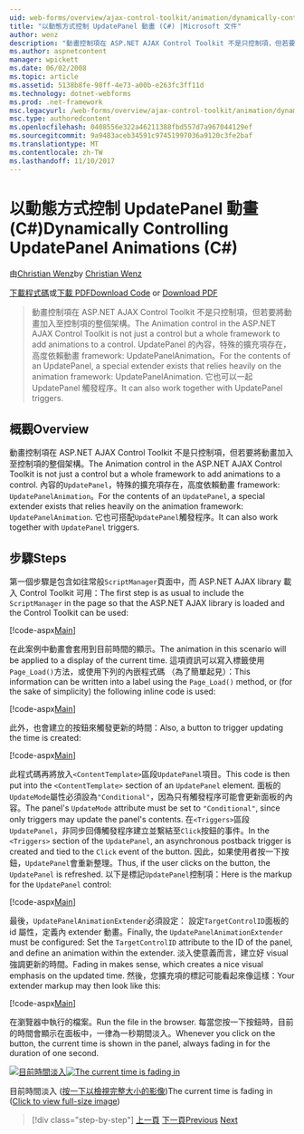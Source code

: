```yaml
---
uid: web-forms/overview/ajax-control-toolkit/animation/dynamically-controlling-updatepanel-animations-cs
title: "以動態方式控制 UpdatePanel 動畫 (C#) |Microsoft 文件"
author: wenz
description: "動畫控制項在 ASP.NET AJAX Control Toolkit 不是只控制項，但若要將動畫加入至控制項的整個架構。 內容..."
ms.author: aspnetcontent
manager: wpickett
ms.date: 06/02/2008
ms.topic: article
ms.assetid: 5138b8fe-98ff-4e73-a00b-e263fc3ff11d
ms.technology: dotnet-webforms
ms.prod: .net-framework
msc.legacyurl: /web-forms/overview/ajax-control-toolkit/animation/dynamically-controlling-updatepanel-animations-cs
msc.type: authoredcontent
ms.openlocfilehash: 0408556e322a46211388fbd557d7a967044129ef
ms.sourcegitcommit: 9a9483aceb34591c97451997036a9120c3fe2baf
ms.translationtype: MT
ms.contentlocale: zh-TW
ms.lasthandoff: 11/10/2017
---
```

<a name="dynamically-controlling-updatepanel-animations-c"></a><span data-ttu-id="fb5f2-104">以動態方式控制 UpdatePanel 動畫 (C#)</span><span class="sxs-lookup"><span data-stu-id="fb5f2-104">Dynamically Controlling UpdatePanel Animations (C#)</span></span>
====================
<span data-ttu-id="fb5f2-105">由[Christian Wenz](https://github.com/wenz)</span><span class="sxs-lookup"><span data-stu-id="fb5f2-105">by [Christian Wenz](https://github.com/wenz)</span></span>

<span data-ttu-id="fb5f2-106">[下載程式碼](http://download.microsoft.com/download/9/3/f/93f8daea-bebd-4821-833b-95205389c7d0/UpdatePanelAnimation2.cs.zip)或[下載 PDF](http://download.microsoft.com/download/b/6/a/b6ae89ee-df69-4c87-9bfb-ad1eb2b23373/updatepanelanimation2CS.pdf)</span><span class="sxs-lookup"><span data-stu-id="fb5f2-106">[Download Code](http://download.microsoft.com/download/9/3/f/93f8daea-bebd-4821-833b-95205389c7d0/UpdatePanelAnimation2.cs.zip) or [Download PDF](http://download.microsoft.com/download/b/6/a/b6ae89ee-df69-4c87-9bfb-ad1eb2b23373/updatepanelanimation2CS.pdf)</span></span>

> <span data-ttu-id="fb5f2-107">動畫控制項在 ASP.NET AJAX Control Toolkit 不是只控制項，但若要將動畫加入至控制項的整個架構。</span><span class="sxs-lookup"><span data-stu-id="fb5f2-107">The Animation control in the ASP.NET AJAX Control Toolkit is not just a control but a whole framework to add animations to a control.</span></span> <span data-ttu-id="fb5f2-108">UpdatePanel 的內容，特殊的擴充項存在，高度依賴動畫 framework: UpdatePanelAnimation。</span><span class="sxs-lookup"><span data-stu-id="fb5f2-108">For the contents of an UpdatePanel, a special extender exists that relies heavily on the animation framework: UpdatePanelAnimation.</span></span> <span data-ttu-id="fb5f2-109">它也可以一起 UpdatePanel 觸發程序。</span><span class="sxs-lookup"><span data-stu-id="fb5f2-109">It can also work together with UpdatePanel triggers.</span></span>


## <a name="overview"></a><span data-ttu-id="fb5f2-110">概觀</span><span class="sxs-lookup"><span data-stu-id="fb5f2-110">Overview</span></span>

<span data-ttu-id="fb5f2-111">動畫控制項在 ASP.NET AJAX Control Toolkit 不是只控制項，但若要將動畫加入至控制項的整個架構。</span><span class="sxs-lookup"><span data-stu-id="fb5f2-111">The Animation control in the ASP.NET AJAX Control Toolkit is not just a control but a whole framework to add animations to a control.</span></span> <span data-ttu-id="fb5f2-112">內容的`UpdatePanel`，特殊的擴充項存在，高度依賴動畫 framework: `UpdatePanelAnimation`。</span><span class="sxs-lookup"><span data-stu-id="fb5f2-112">For the contents of an `UpdatePanel`, a special extender exists that relies heavily on the animation framework: `UpdatePanelAnimation`.</span></span> <span data-ttu-id="fb5f2-113">它也可搭配`UpdatePanel`觸發程序。</span><span class="sxs-lookup"><span data-stu-id="fb5f2-113">It can also work together with `UpdatePanel` triggers.</span></span>

## <a name="steps"></a><span data-ttu-id="fb5f2-114">步驟</span><span class="sxs-lookup"><span data-stu-id="fb5f2-114">Steps</span></span>

<span data-ttu-id="fb5f2-115">第一個步驟是包含如往常般`ScriptManager`頁面中，而 ASP.NET AJAX library 載入 Control Toolkit 可用：</span><span class="sxs-lookup"><span data-stu-id="fb5f2-115">The first step is as usual to include the `ScriptManager` in the page so that the ASP.NET AJAX library is loaded and the Control Toolkit can be used:</span></span>


[!code-aspx[Main](dynamically-controlling-updatepanel-animations-cs/samples/sample1.aspx)]

<span data-ttu-id="fb5f2-116">在此案例中動畫會套用到目前時間的顯示。</span><span class="sxs-lookup"><span data-stu-id="fb5f2-116">The animation in this scenario will be applied to a display of the current time.</span></span> <span data-ttu-id="fb5f2-117">這項資訊可以寫入標籤使用`Page_Load()`方法，或使用下列的內嵌程式碼 （為了簡單起見）：</span><span class="sxs-lookup"><span data-stu-id="fb5f2-117">This information can be written into a label using the `Page_Load()` method, or (for the sake of simplicity) the following inline code is used:</span></span>


[!code-aspx[Main](dynamically-controlling-updatepanel-animations-cs/samples/sample2.aspx)]

<span data-ttu-id="fb5f2-118">此外，也會建立的按鈕來觸發更新的時間：</span><span class="sxs-lookup"><span data-stu-id="fb5f2-118">Also, a button to trigger updating the time is created:</span></span>


[!code-aspx[Main](dynamically-controlling-updatepanel-animations-cs/samples/sample3.aspx)]

<span data-ttu-id="fb5f2-119">此程式碼再將放入`<ContentTemplate>`區段`UpdatePanel`項目。</span><span class="sxs-lookup"><span data-stu-id="fb5f2-119">This code is then put into the `<ContentTemplate>` section of an `UpdatePanel` element.</span></span> <span data-ttu-id="fb5f2-120">面板的`UpdateMode`屬性必須設為`"Conditional"`，因為只有觸發程序可能會更新面板的內容。</span><span class="sxs-lookup"><span data-stu-id="fb5f2-120">The panel's `UpdateMode` attribute must be set to `"Conditional"`, since only triggers may update the panel's contents.</span></span> <span data-ttu-id="fb5f2-121">在`<Triggers>`區段`UpdatePanel`，非同步回傳觸發程序建立並繫結至`Click`按鈕的事件。</span><span class="sxs-lookup"><span data-stu-id="fb5f2-121">In the `<Triggers>` section of the `UpdatePanel`, an asynchronous postback trigger is created and tied to the `Click` event of the button.</span></span> <span data-ttu-id="fb5f2-122">因此，如果使用者按一下按鈕，`UpdatePanel`會重新整理。</span><span class="sxs-lookup"><span data-stu-id="fb5f2-122">Thus, if the user clicks on the button, the `UpdatePanel` is refreshed.</span></span> <span data-ttu-id="fb5f2-123">以下是標記`UpdatePanel`控制項：</span><span class="sxs-lookup"><span data-stu-id="fb5f2-123">Here is the markup for the `UpdatePanel` control:</span></span>


[!code-aspx[Main](dynamically-controlling-updatepanel-animations-cs/samples/sample4.aspx)]

<span data-ttu-id="fb5f2-124">最後，`UpdatePanelAnimationExtender`必須設定： 設定`TargetControlID`面板的 id 屬性，定義內 extender 動畫。</span><span class="sxs-lookup"><span data-stu-id="fb5f2-124">Finally, the `UpdatePanelAnimationExtender` must be configured: Set the `TargetControlID` attribute to the ID of the panel, and define an animation within the extender.</span></span> <span data-ttu-id="fb5f2-125">淡入使意義而言，建立好 visual 強調更新的時間。</span><span class="sxs-lookup"><span data-stu-id="fb5f2-125">Fading in makes sense, which creates a nice visual emphasis on the updated time.</span></span> <span data-ttu-id="fb5f2-126">然後，您擴充項的標記可能看起來像這樣：</span><span class="sxs-lookup"><span data-stu-id="fb5f2-126">Your extender markup may then look like this:</span></span>


[!code-aspx[Main](dynamically-controlling-updatepanel-animations-cs/samples/sample5.aspx)]

<span data-ttu-id="fb5f2-127">在瀏覽器中執行的檔案。</span><span class="sxs-lookup"><span data-stu-id="fb5f2-127">Run the file in the browser.</span></span> <span data-ttu-id="fb5f2-128">每當您按一下按鈕時，目前的時間會顯示在面板中，一律為一秒期間淡入。</span><span class="sxs-lookup"><span data-stu-id="fb5f2-128">Whenever you click on the button, the current time is shown in the panel, always fading in for the duration of one second.</span></span>


<span data-ttu-id="fb5f2-129">[![目前時間淡入](dynamically-controlling-updatepanel-animations-cs/_static/image2.png)](dynamically-controlling-updatepanel-animations-cs/_static/image1.png)</span><span class="sxs-lookup"><span data-stu-id="fb5f2-129">[![The current time is fading in](dynamically-controlling-updatepanel-animations-cs/_static/image2.png)](dynamically-controlling-updatepanel-animations-cs/_static/image1.png)</span></span>

<span data-ttu-id="fb5f2-130">目前時間淡入 ([按一下以檢視完整大小的影像](dynamically-controlling-updatepanel-animations-cs/_static/image3.png))</span><span class="sxs-lookup"><span data-stu-id="fb5f2-130">The current time is fading in ([Click to view full-size image](dynamically-controlling-updatepanel-animations-cs/_static/image3.png))</span></span>

>[!div class="step-by-step"]
<span data-ttu-id="fb5f2-131">[上一頁](animating-an-updatepanel-control-cs.md)
[下一頁](adding-animation-to-a-control-vb.md)</span><span class="sxs-lookup"><span data-stu-id="fb5f2-131">[Previous](animating-an-updatepanel-control-cs.md)
[Next](adding-animation-to-a-control-vb.md)</span></span>
